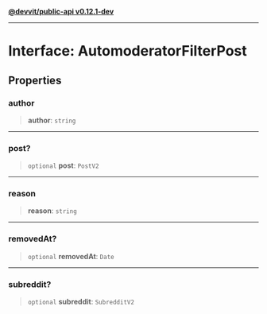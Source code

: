 [**@devvit/public-api v0.12.1-dev**](../../../../README.md)

---

# Interface: AutomoderatorFilterPost

## Properties

<a id="author"></a>

### author

> **author**: `string`

---

<a id="post"></a>

### post?

> `optional` **post**: `PostV2`

---

<a id="reason"></a>

### reason

> **reason**: `string`

---

<a id="removedat"></a>

### removedAt?

> `optional` **removedAt**: `Date`

---

<a id="subreddit"></a>

### subreddit?

> `optional` **subreddit**: `SubredditV2`
